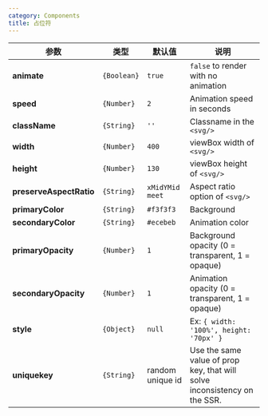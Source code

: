 ```yaml
---
category: Components
title: 占位符
---
```



<DEMO>


| 参数  | 类型 | 默认值 | 说明
| --------- | -------- | --------- | -------- 
| **animate**             | `{Boolean}` | `true`           | `false` to render with no animation                        |
| **speed**               | `{Number}`  | `2`              | Animation speed in seconds                                 |
| **className**           | `{String}`  | `''`             | Classname in the `<svg/>`                                  |
| **width**               | `{Number}`  | `400`            | viewBox width of `<svg/>`                                  |
| **height**              | `{Number}`  | `130`            | viewBox height of `<svg/>`                                 |
| **preserveAspectRatio** | `{String}`  | `xMidYMid meet`  | Aspect ratio option of `<svg/>`                            |
| **primaryColor**        | `{String}`  | `#f3f3f3`        | Background                                                 |
| **secondaryColor**      | `{String}`  | `#ecebeb`        | Animation color                                            |
| **primaryOpacity**      | `{Number}`  | `1`              | Background opacity (0 = transparent, 1 = opaque)           |
| **secondaryOpacity**    | `{Number}`  | `1`              | Animation opacity (0 = transparent, 1 = opaque)            |
| **style**               | `{Object}`  | `null`           | Ex: `{ width: '100%', height: '70px' }`                                |
| **uniquekey**           | `{String}`  | random unique id | Use the same value of prop key, that will solve inconsistency on the SSR. |
